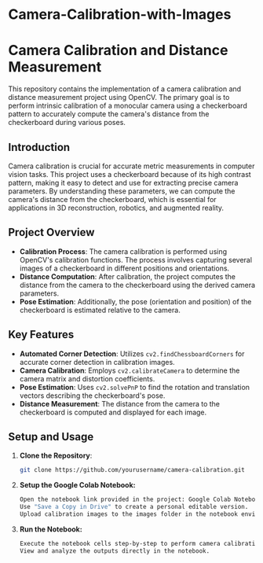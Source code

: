 # Camera-Calibration-with-Images

# Camera Calibration and Distance Measurement

This repository contains the implementation of a camera calibration and distance measurement project using OpenCV. The primary goal is to perform intrinsic calibration of a monocular camera using a checkerboard pattern to accurately compute the camera's distance from the checkerboard during various poses.

## Introduction

Camera calibration is crucial for accurate metric measurements in computer vision tasks. This project uses a checkerboard because of its high contrast pattern, making it easy to detect and use for extracting precise camera parameters. By understanding these parameters, we can compute the camera's distance from the checkerboard, which is essential for applications in 3D reconstruction, robotics, and augmented reality.

## Project Overview

- **Calibration Process**: The camera calibration is performed using OpenCV's calibration functions. The process involves capturing several images of a checkerboard in different positions and orientations.
- **Distance Computation**: After calibration, the project computes the distance from the camera to the checkerboard using the derived camera parameters.
- **Pose Estimation**: Additionally, the pose (orientation and position) of the checkerboard is estimated relative to the camera.

## Key Features

- **Automated Corner Detection**: Utilizes `cv2.findChessboardCorners` for accurate corner detection in calibration images.
- **Camera Calibration**: Employs `cv2.calibrateCamera` to determine the camera matrix and distortion coefficients.
- **Pose Estimation**: Uses `cv2.solvePnP` to find the rotation and translation vectors describing the checkerboard's pose.
- **Distance Measurement**: The distance from the camera to the checkerboard is computed and displayed for each image.

## Setup and Usage

1. **Clone the Repository**:
   ```bash
   git clone https://github.com/yourusername/camera-calibration.git
2. **Setup the Google Colab Notebook:**
   ```bash
   Open the notebook link provided in the project: Google Colab Notebook.
   Use "Save a Copy in Drive" to create a personal editable version.
   Upload calibration images to the images folder in the notebook environment.
3. **Run the Notebook:**
   ```bash
   Execute the notebook cells step-by-step to perform camera calibration and distance measurements.
   View and analyze the outputs directly in the notebook.

